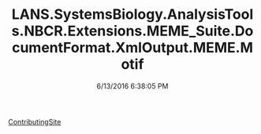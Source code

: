 ﻿---
title: LANS.SystemsBiology.AnalysisTools.NBCR.Extensions.MEME_Suite.DocumentFormat.XmlOutput.MEME.Motif
date: 6/13/2016 6:38:05 PM
---

[ContributingSite](T-LANS.SystemsBiology.AnalysisTools.NBCR.Extensions.MEME_Suite.DocumentFormat.XmlOutput.MEME.Motif.ContributingSite.html)
